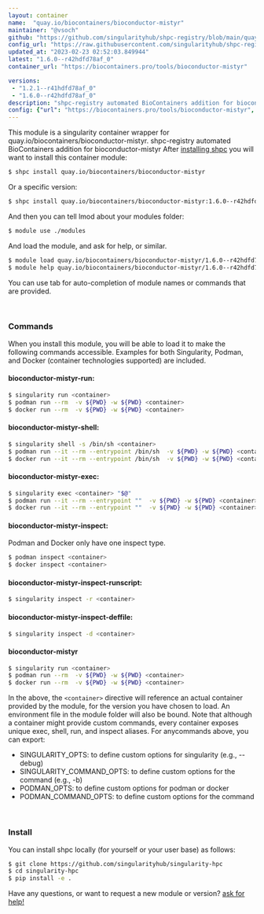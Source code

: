 ```yaml
---
layout: container
name:  "quay.io/biocontainers/bioconductor-mistyr"
maintainer: "@vsoch"
github: "https://github.com/singularityhub/shpc-registry/blob/main/quay.io/biocontainers/bioconductor-mistyr/container.yaml"
config_url: "https://raw.githubusercontent.com/singularityhub/shpc-registry/main/quay.io/biocontainers/bioconductor-mistyr/container.yaml"
updated_at: "2023-02-23 02:52:03.849944"
latest: "1.6.0--r42hdfd78af_0"
container_url: "https://biocontainers.pro/tools/bioconductor-mistyr"

versions:
 - "1.2.1--r41hdfd78af_0"
 - "1.6.0--r42hdfd78af_0"
description: "shpc-registry automated BioContainers addition for bioconductor-mistyr"
config: {"url": "https://biocontainers.pro/tools/bioconductor-mistyr", "maintainer": "@vsoch", "description": "shpc-registry automated BioContainers addition for bioconductor-mistyr", "latest": {"1.6.0--r42hdfd78af_0": "sha256:b43781c084cacbbd642afe2318215e746648c73e1ac2eeb512ce2b941422127d"}, "tags": {"1.2.1--r41hdfd78af_0": "sha256:ae248d9375fb86567d69517564f582f5fbfe8b6e63d6765ec6c55a3219f12f84", "1.6.0--r42hdfd78af_0": "sha256:b43781c084cacbbd642afe2318215e746648c73e1ac2eeb512ce2b941422127d"}, "docker": "quay.io/biocontainers/bioconductor-mistyr"}
---
```


This module is a singularity container wrapper for quay.io/biocontainers/bioconductor-mistyr.
shpc-registry automated BioContainers addition for bioconductor-mistyr
After [installing shpc](#install) you will want to install this container module:


```bash
$ shpc install quay.io/biocontainers/bioconductor-mistyr
```

Or a specific version:

```bash
$ shpc install quay.io/biocontainers/bioconductor-mistyr:1.6.0--r42hdfd78af_0
```

And then you can tell lmod about your modules folder:

```bash
$ module use ./modules
```

And load the module, and ask for help, or similar.

```bash
$ module load quay.io/biocontainers/bioconductor-mistyr/1.6.0--r42hdfd78af_0
$ module help quay.io/biocontainers/bioconductor-mistyr/1.6.0--r42hdfd78af_0
```

You can use tab for auto-completion of module names or commands that are provided.

<br>

### Commands

When you install this module, you will be able to load it to make the following commands accessible.
Examples for both Singularity, Podman, and Docker (container technologies supported) are included.

#### bioconductor-mistyr-run:

```bash
$ singularity run <container>
$ podman run --rm  -v ${PWD} -w ${PWD} <container>
$ docker run --rm  -v ${PWD} -w ${PWD} <container>
```

#### bioconductor-mistyr-shell:

```bash
$ singularity shell -s /bin/sh <container>
$ podman run --it --rm --entrypoint /bin/sh  -v ${PWD} -w ${PWD} <container>
$ docker run --it --rm --entrypoint /bin/sh  -v ${PWD} -w ${PWD} <container>
```

#### bioconductor-mistyr-exec:

```bash
$ singularity exec <container> "$@"
$ podman run --it --rm --entrypoint ""  -v ${PWD} -w ${PWD} <container> "$@"
$ docker run --it --rm --entrypoint ""  -v ${PWD} -w ${PWD} <container> "$@"
```

#### bioconductor-mistyr-inspect:

Podman and Docker only have one inspect type.

```bash
$ podman inspect <container>
$ docker inspect <container>
```

#### bioconductor-mistyr-inspect-runscript:

```bash
$ singularity inspect -r <container>
```

#### bioconductor-mistyr-inspect-deffile:

```bash
$ singularity inspect -d <container>
```



#### bioconductor-mistyr

```bash
$ singularity run <container>
$ podman run --rm  -v ${PWD} -w ${PWD} <container>
$ docker run --rm  -v ${PWD} -w ${PWD} <container>
```


In the above, the `<container>` directive will reference an actual container provided
by the module, for the version you have chosen to load. An environment file in the
module folder will also be bound. Note that although a container
might provide custom commands, every container exposes unique exec, shell, run, and
inspect aliases. For anycommands above, you can export:

 - SINGULARITY_OPTS: to define custom options for singularity (e.g., --debug)
 - SINGULARITY_COMMAND_OPTS: to define custom options for the command (e.g., -b)
 - PODMAN_OPTS: to define custom options for podman or docker
 - PODMAN_COMMAND_OPTS: to define custom options for the command

<br>

### Install

You can install shpc locally (for yourself or your user base) as follows:

```bash
$ git clone https://github.com/singularityhub/singularity-hpc
$ cd singularity-hpc
$ pip install -e .
```

Have any questions, or want to request a new module or version? [ask for help!](https://github.com/singularityhub/singularity-hpc/issues)